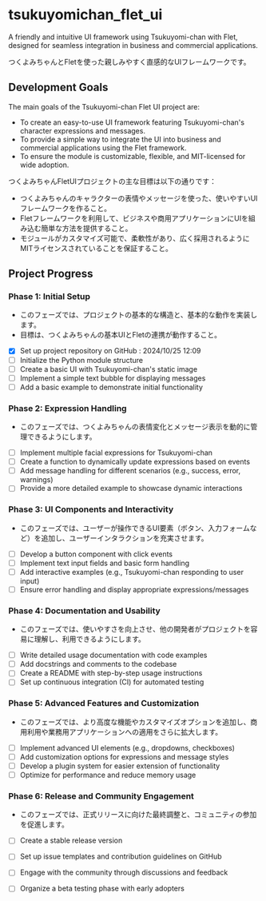# tsukuyomichan_flet_ui

A friendly and intuitive UI framework using Tsukuyomi-chan with Flet, designed for seamless integration in business and commercial applications.

つくよみちゃんとFletを使った親しみやすく直感的なUIフレームワークです。

## Development Goals

The main goals of the Tsukuyomi-chan Flet UI project are:
- To create an easy-to-use UI framework featuring Tsukuyomi-chan's character expressions and messages.
- To provide a simple way to integrate the UI into business and commercial applications using the Flet framework.
- To ensure the module is customizable, flexible, and MIT-licensed for wide adoption.

つくよみちゃんFletUIプロジェクトの主な目標は以下の通りです：
- つくよみちゃんのキャラクターの表情やメッセージを使った、使いやすいUIフレームワークを作ること。
- Fletフレームワークを利用して、ビジネスや商用アプリケーションにUIを組み込む簡単な方法を提供すること。
- モジュールがカスタマイズ可能で、柔軟性があり、広く採用されるようにMITライセンスされていることを保証すること。

## Project Progress

### Phase 1: Initial Setup
   - このフェーズでは、プロジェクトの基本的な構造と、基本的な動作を実装します。
   - 目標は、つくよみちゃんの基本UIとFletの連携が動作すること。

   - [x] Set up project repository on GitHub : 2024/10/25 12:09
   - [ ] Initialize the Python module structure
   - [ ] Create a basic UI with Tsukuyomi-chan's static image
   - [ ] Implement a simple text bubble for displaying messages
   - [ ] Add a basic example to demonstrate initial functionality

### Phase 2: Expression Handling
   - このフェーズでは、つくよみちゃんの表情変化とメッセージ表示を動的に管理できるようにします。

   - [ ] Implement multiple facial expressions for Tsukuyomi-chan
   - [ ] Create a function to dynamically update expressions based on events
   - [ ] Add message handling for different scenarios (e.g., success, error, warnings)
   - [ ] Provide a more detailed example to showcase dynamic interactions

### Phase 3: UI Components and Interactivity
   - このフェーズでは、ユーザーが操作できるUI要素（ボタン、入力フォームなど）を追加し、ユーザーインタラクションを充実させます。

   - [ ] Develop a button component with click events
   - [ ] Implement text input fields and basic form handling
   - [ ] Add interactive examples (e.g., Tsukuyomi-chan responding to user input)
   - [ ] Ensure error handling and display appropriate expressions/messages

### Phase 4: Documentation and Usability
   - このフェーズでは、使いやすさを向上させ、他の開発者がプロジェクトを容易に理解し、利用できるようにします。

   - [ ] Write detailed usage documentation with code examples
   - [ ] Add docstrings and comments to the codebase
   - [ ] Create a README with step-by-step usage instructions
   - [ ] Set up continuous integration (CI) for automated testing

### Phase 5: Advanced Features and Customization
   - このフェーズでは、より高度な機能やカスタマイズオプションを追加し、商用利用や業務用アプリケーションへの適用をさらに拡大します。

   - [ ] Implement advanced UI elements (e.g., dropdowns, checkboxes)
   - [ ] Add customization options for expressions and message styles
   - [ ] Develop a plugin system for easier extension of functionality
   - [ ] Optimize for performance and reduce memory usage

### Phase 6: Release and Community Engagement
   - このフェーズでは、正式リリースに向けた最終調整と、コミュニティの参加を促進します。

   - [ ] Create a stable release version
   - [ ] Set up issue templates and contribution guidelines on GitHub
   - [ ] Engage with the community through discussions and feedback
   - [ ] Organize a beta testing phase with early adopters


  
